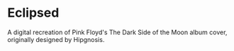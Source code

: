 # Eclipsed

A digital recreation of Pink Floyd's The Dark Side of the Moon album cover, originally designed by Hipgnosis.
